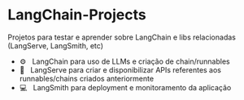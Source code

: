 # LangChain-Projects
Projetos para testar e aprender sobre LangChain e libs relacionadas (LangServe, LangSmith, etc)
<br>
- ⚙ &nbsp; LangChain para uso de LLMs e criação de chain/runnables
- 🔧 &nbsp; LangServe para criar e disponibilizar APIs referentes aos runnables/chains criados anteriormente
- 💻 &nbsp; LangSmith para deployment e monitoramento da aplicação